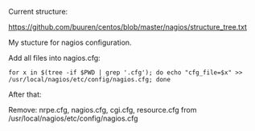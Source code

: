 Current structure:

https://github.com/buuren/centos/blob/master/nagios/structure_tree.txt

My stucture for nagios configuration.

Add all files into nagios.cfg:

`for x in $(tree -if $PWD | grep '.cfg'); do echo "cfg_file=$x" >> /usr/local/nagios/etc/config/nagios.cfg; done`

After that:

Remove: nrpe.cfg, nagios.cfg, cgi.cfg, resource.cfg from /usr/local/nagios/etc/config/nagios.cfg
